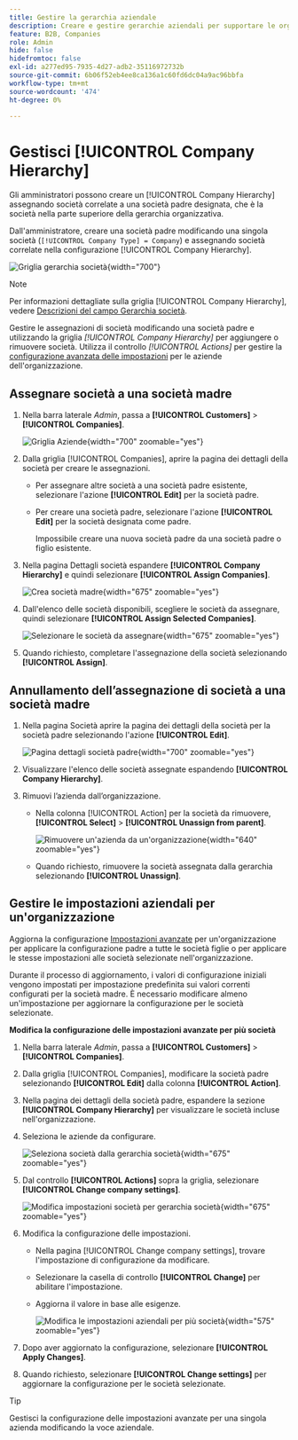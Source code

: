 ```yaml
---
title: Gestire la gerarchia aziendale
description: Creare e gestire gerarchie aziendali per supportare le organizzazioni B2B con modelli operativi complessi.
feature: B2B, Companies
role: Admin
hide: false
hidefromtoc: false
exl-id: a277ed95-7935-4d27-adb2-35116972732b
source-git-commit: 6b06f52eb4ee8ca136a1c60fd6dc04a9ac96bbfa
workflow-type: tm+mt
source-wordcount: '474'
ht-degree: 0%

---
```


# Gestisci [!UICONTROL Company Hierarchy]

Gli amministratori possono creare un [!UICONTROL Company Hierarchy] assegnando società correlate a una società padre designata, che è la società nella parte superiore della gerarchia organizzativa.

Dall&#39;amministratore, creare una società padre modificando una singola società (`[!UICONTROL Company Type] = Company`) e assegnando società correlate nella configurazione [!UICONTROL Company Hierarchy].

![Griglia gerarchia società](./assets/company-hierarchy-grid.png){width="700"}


>[!NOTE]
>
>Per informazioni dettagliate sulla griglia [!UICONTROL Company Hierarchy], vedere [Descrizioni del campo Gerarchia società](account-company-create.md#company-hierarchy).

Gestire le assegnazioni di società modificando una società padre e utilizzando la griglia *[!UICONTROL Company Hierarchy]* per aggiungere o rimuovere società. Utilizza il controllo *[!UICONTROL Actions]* per gestire la [configurazione avanzata delle impostazioni](#change-company-settings) per le aziende dell&#39;organizzazione.

## Assegnare società a una società madre

1. Nella barra laterale _Admin_, passa a **[!UICONTROL Customers]** > **[!UICONTROL Companies]**.

   ![Griglia Aziende](./assets/companies-grid-view.png){width="700" zoomable="yes"}

1. Dalla griglia [!UICONTROL Companies], aprire la pagina dei dettagli della società per creare le assegnazioni.

   - Per assegnare altre società a una società padre esistente, selezionare l&#39;azione **[!UICONTROL Edit]** per la società padre.
   - Per creare una società padre, selezionare l&#39;azione **[!UICONTROL Edit]** per la società designata come padre.

     Impossibile creare una nuova società padre da una società padre o figlio esistente.

1. Nella pagina Dettagli società espandere **[!UICONTROL Company Hierarchy]** e quindi selezionare **[!UICONTROL Assign Companies]**.

   ![Crea società madre](./assets/company-hierarchy-grid.png){width="675" zoomable="yes"}

1. Dall&#39;elenco delle società disponibili, scegliere le società da assegnare, quindi selezionare **[!UICONTROL Assign Selected Companies]**.

   ![Selezionare le società da assegnare](./assets/company-hierarchy-select-companies-assign.png){width="675" zoomable="yes"}

1. Quando richiesto, completare l&#39;assegnazione della società selezionando **[!UICONTROL Assign]**.

## Annullamento dell’assegnazione di società a una società madre

1. Nella pagina Società aprire la pagina dei dettagli della società per la società padre selezionando l&#39;azione **[!UICONTROL Edit]**.

   ![Pagina dettagli società padre](./assets/company-update.png){width="700" zoomable="yes"}

1. Visualizzare l&#39;elenco delle società assegnate espandendo **[!UICONTROL Company Hierarchy]**.

1. Rimuovi l’azienda dall’organizzazione.

   - Nella colonna [!UICONTROL Action] per la società da rimuovere, **[!UICONTROL Select]** > **[!UICONTROL Unassign from parent]**.

     ![Rimuovere un&#39;azienda da un&#39;organizzazione](./assets/company-hierarchy-grid-unassign.png){width="640" zoomable="yes"}

   - Quando richiesto, rimuovere la società assegnata dalla gerarchia selezionando **[!UICONTROL Unassign]**.

## Gestire le impostazioni aziendali per un&#39;organizzazione

Aggiorna la configurazione [Impostazioni avanzate](account-company-create.md#advanced-settings) per un&#39;organizzazione per applicare la configurazione padre a tutte le società figlie o per applicare le stesse impostazioni alle società selezionate nell&#39;organizzazione.

Durante il processo di aggiornamento, i valori di configurazione iniziali vengono impostati per impostazione predefinita sui valori correnti configurati per la società madre. È necessario modificare almeno un&#39;impostazione per aggiornare la configurazione per le società selezionate.

**Modifica la configurazione delle impostazioni avanzate per più società**

1. Nella barra laterale _Admin_, passa a **[!UICONTROL Customers]** > **[!UICONTROL Companies]**.

1. Dalla griglia [!UICONTROL Companies], modificare la società padre selezionando **[!UICONTROL Edit]** dalla colonna **[!UICONTROL Action]**.

1. Nella pagina dei dettagli della società padre, espandere la sezione **[!UICONTROL Company Hierarchy]** per visualizzare le società incluse nell&#39;organizzazione.

1. Seleziona le aziende da configurare.

   ![Seleziona società dalla gerarchia società](assets/company-hierarchy-select-companies.png){width="675" zoomable="yes"}

1. Dal controllo **[!UICONTROL Actions]** sopra la griglia, selezionare **[!UICONTROL Change company settings]**.

   ![Modifica impostazioni società per gerarchia società](assets/company-hierarchy-change-company-settings-action.png){width="675" zoomable="yes"}

1. Modifica la configurazione delle impostazioni.

   - Nella pagina [!UICONTROL Change company settings], trovare l&#39;impostazione di configurazione da modificare.

   - Selezionare la casella di controllo **[!UICONTROL Change]** per abilitare l&#39;impostazione.

   - Aggiorna il valore in base alle esigenze.

     ![Modifica le impostazioni aziendali per più società](assets/company-hierarchy-change-settings-config.png){width="575" zoomable="yes"}

1. Dopo aver aggiornato la configurazione, selezionare **[!UICONTROL Apply Changes]**.

1. Quando richiesto, selezionare **[!UICONTROL Change settings]** per aggiornare la configurazione per le società selezionate.

>[!TIP]
>
>Gestisci la configurazione delle impostazioni avanzate per una singola azienda modificando la voce aziendale.
